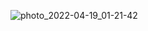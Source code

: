 ![photo_2022-04-19_01-21-42](https://user-images.githubusercontent.com/96087812/169243090-21490e63-6b22-40b6-b7d2-a0378ff7410f.jpg)
